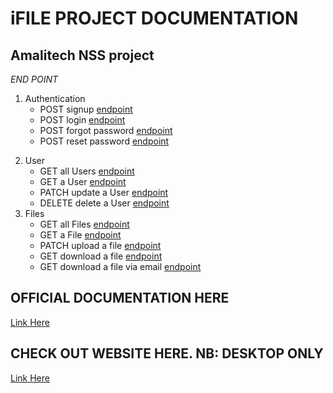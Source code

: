 # iFILE PROJECT DOCUMENTATION
## Amalitech NSS project

*END POINT*
1. Authentication
    - POST signup [endpoint]({{url}}v1/api/users/signup)
    - POST login [endpoint]({{url}}v1/api/users/login)
    - POST forgot password [endpoint]({{url}}v1/api/users/forgotpassword)
    - POST reset password [endpoint]({{url}}v1/api/users/resetpassword:token)
<!-- ![snippet](Dev-Data/img/snippet.png) -->
2. User
    - GET all Users [endpoint]({{url}}v1/api/users/)
    - GET a User [endpoint]({{url}}v1/api/users/id)
    - PATCH update a User [endpoint]({{url}}v1/api/users/updateme)
    - DELETE delete a User [endpoint]({{url}}v1/api/users/deleteme)
2. Files
    - GET all Files [endpoint]({{url}}v1/api/files/)
    - GET a File [endpoint]({{url}}v1/api/file/:id)
    - PATCH upload a file [endpoint]({{url}}v1/api/upload)
    - GET download a file [endpoint]({{url}}v1/api/download)
    - GET download a file via email [endpoint]({{url}}v1/api/email)

## OFFICIAL DOCUMENTATION HERE 
[Link Here](https://documenter.getpostman.com/view/20278302/2s93m1bQja)

## CHECK OUT WEBSITE HERE. NB: DESKTOP ONLY 
[Link Here](https://ifile.onrender.com)
    

